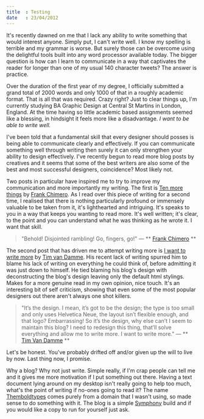 ```yaml
---
title  : Testing
date   : 23/04/2012
---
```



It's recently dawned on me that I lack any ability to write something that would interest anyone. Simply put, I can't write well. I know my spelling is terrible and my grammar is worse. But surely those can be overcome using the delightful tools built into any word processor available today. The bigger question is how can I learn to communicate in a way that captivates the reader for longer than one of my usual 140 character tweets? The answer is practice.

Over the duration of the first year of my degree, I officially submitted a grand total of 2000 words and only 1000 of that in a roughly academic format. That is all that was required. Crazy right? Just to clear things up, I'm currently studying BA Graphic Design at Central St Martins in London, England. At the time having so little academic based assignments seemed like a blessing, in hindsight it feels more like a disadvantage. *I want to be able to write well.*

I've been told that a fundamental skill that every designer should posses is being able to communicate clearly and effectively. If you can communicate something well through writing then surely it can only strengthen your ability to design effectively. I've recently begun to read more blog posts by creatives and it seems that some of the best writers are also some of the best and most successful designers, coincidence? Most likely not.

Two posts in particular have inspired me to try to improve my communication and more importantly my writing. The first is [Ten more things](http://blog.frankchimero.com/post/6358013062/ten-more-things) by [Frank Chimero](http://frankchimero.com). As I read over this piece of writing for a second time, I realised that there is nothing particularly profound or immensely valuable to be taken from it, it's lighthearted and intriguing. It's speaks to you in a way that keeps you wanting to read more. It's well written; it's clear, to the point and you can understand what he was thinking as he wrote it. I want that skill.

> "Behold! Disjointed rambling! Go, fingers, go!"
> — ** [Frank Chimero](http://blog.frankchimero.com/post/6358013062/ten-more-things) **

The second post that has driven me to attempt writing more is [I want to write more](http://maxvoltar.com/archive/i-want-to-write-more) by [Tim van Damme](http://timvandamme.com/). His recent lack of writing spurred him to blame his lack of writing on everything he could think of, before admitting it was just down to himself. He tied blaming his blog's design with deconstructing the blog's design leaving only the default html stylings. Makes for a more genuine read in my own opinion, nice touch. It's an interesting bit of self criticism, showing that even some of the most popular designers out there aren't always one shot killers.

> "It’s the design. I mean, it’s got to be the design; the type is too small and only uses Helvetica Neue, the layout isn’t flexible enough, and that logo? Embarrassing! So it’s the design, why else can’t I seem to maintain this blog? I need to redesign this thing, that’ll solve everything and allow me to write more. I want to write more."
> — ** [Tim Van Damme](http://maxvoltar.com/archive/i-want-to-write-more) **

Let's be honest. You've probably drifted off and/or given up the will to live by now. Last thing now, I promise.

Why a blog? Why not just write. Simple really, if I'm crap people can tell me and it gives me more motivation if I put something out there. Having a text document lying around on my desktop isn't really going to help too much, what's the point of writing if no-ones going to read it? The name  [Themboldtypes](http://themboldtypes.com) comes purely from a domain that I wasn't using, so made sense to do something with it. The blog is a simple [Symphony](http://symphony-cms.com) build and if you would like a copy to run for yourself just ask.